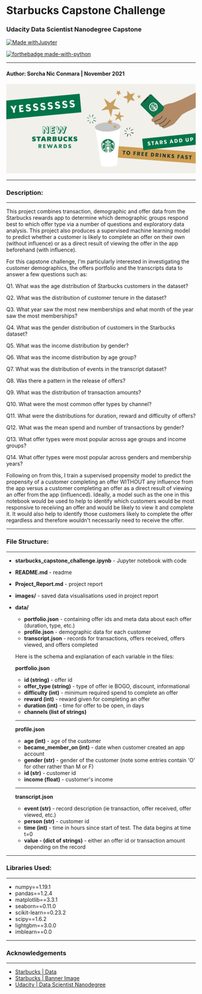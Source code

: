 # Starbucks Capstone Challenge

### Udacity Data Scientist Nanodegree Capstone

[![Made withJupyter](https://img.shields.io/badge/Made%20with-Jupyter-orange?style=for-the-badge&logo=Jupyter)](https://jupyter.org/try)

[![forthebadge made-with-python](http://ForTheBadge.com/images/badges/made-with-python.svg)](https://www.python.org/)

---

#### Author: Sorcha Nic Conmara | November 2021

![image](images/starbucks_offers.png)

---

### Description:

---
This project combines transaction, demographic and offer data from the Starbucks rewards app to determine which demographic groups respond best to which offer type via a number of questions and exploratory data analysis. This project also produces a supervised machine learning model to predict whether a customer is likely to complete an offer on their own (without influence) or as a direct result of viewing the offer in the app beforehand (with influence).

For this capstone challenge, I'm particularly interested in investigating the customer demographics, the offers portfolio and the transcripts data to answer a few questions such as:

Q1. What was the age distribution of Starbucks customers in the dataset?

Q2. What was the distribution of customer tenure in the dataset?

Q3. What year saw the most new memberships and what month of the year saw the most memberships?

Q4. What was the gender distribution of customers in the Starbucks dataset?

Q5. What was the income distribution by gender?

Q6. What was the income distribution by age group?

Q7. What was the distribution of events in the transcript dataset?

Q8. Was there a pattern in the release of offers?

Q9. What was the distribution of transaction amounts?

Q10. What were the most common offer types by channel?

Q11. What were the distributions for duration, reward and difficulty of offers?

Q12. What was the mean spend and number of transactions by gender?

Q13. What offer types were most popular across age groups and income groups?

Q14. What offer types were most popular across genders and membership years?

Following on from this, I train a supervised propensity model to predict the propensity of a customer completing an offer WITHOUT any influence from the app versus a customer completing an offer as a direct result of viewing an offer from the app (influenced). Ideally, a model such as the one in this notebook would be used to help to identify which customers would be most responsive to receiving an offer and would be likely to view it and complete it. It would also help to identify those customers likely to complete the offer regardless and therefore wouldn't necessarily need to receive the offer.

---
### File Structure:

---
    
- **starbucks_capstone_challenge.ipynb** - Jupyter notebook with code
    
- **README.md** - readme

- **Project_Report.md** - project report
  
- **images/** - saved data visualisations used in project report

- **data/** 
    * **portfolio.json** - containing offer ids and meta data about each offer (duration, type, etc.)
    * **profile.json** - demographic data for each customer
    * **transcript.json** - records for transactions, offers received, offers viewed, and offers completed


    Here is the schema and explanation of each variable in the files:
    
    **portfolio.json**
    * **id (string)** - offer id
    * **offer_type (string)** - type of offer ie BOGO, discount, informational
    * **difficulty (int)** - minimum required spend to complete an offer
    * **reward (int)** - reward given for completing an offer
    * **duration (int)** - time for offer to be open, in days
    * **channels (list of strings)**
    ---
    **profile.json**
    * **age (int)** - age of the customer 
    * **became_member_on (int)** - date when customer created an app account
    * **gender (str)** - gender of the customer (note some entries contain 'O' for other rather than M or F)
    * **id (str)** - customer id
    * **income (float)** - customer's income
    ---
    **transcript.json**
    * **event (str)** - record description (ie transaction, offer received, offer viewed, etc.)
    * **person (str)** - customer id
    * **time (int)** - time in hours since start of test. The data begins at time t=0
    * **value - (dict of strings)** - either an offer id or transaction amount depending on the record


___

### Libraries Used:

---

- numpy==1.19.1
- pandas==1.2.4
- matplotlib==3.3.1
- seaborn==0.11.0
- scikit-learn==0.23.2
- scipy==1.6.2
- lightgbm==3.0.0
- imblearn==0.0

---
### Acknowledgements

---
* [Starbucks | Data](https://www.starbucks.com/)
* [Starbucks | Banner Image](https://stories.starbucks.com/emea/stories/2020/introducing-the-new-starbucks-rewards/)
* [Udacity | Data Scientist Nanodegree](https://www.udacity.com/course/data-scientist-nanodegree--nd025)